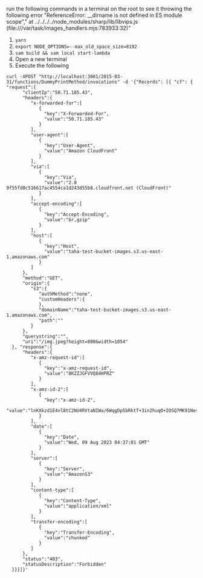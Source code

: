 run the following commands in a terminal on the root to see it throwing the following error
"ReferenceError: __dirname is not defined in ES module scope","    at ../../../../node_modules/sharp/lib/libvips.js (file:///var/task/images_handlers.mjs:783933:32)"

1. `yarn`
2. `export NODE_OPTIONS=--max_old_space_size=8192`
2. `sam build && sam local start-lambda`
3. Open a new terminal
4. Execute the following 
```
curl -XPOST "http://localhost:3001/2015-03-31/functions/DummyPrintMethod/invocations" -d '{"Records": [{ "cf": { "request":{
      "clientIp":"50.71.185.43",
      "headers":{
         "x-forwarded-for":[
            {
              "key":"X-Forwarded-For",
              "value":"50.71.185.43"
            }
         ],
         "user-agent":[
            {
              "key":"User-Agent",
              "value":"Amazon CloudFront"
            }
         ],
         "via":[
            {
              "key":"Via",
              "value":"2.0 9f55fd8c516617ac4554ca1d243d55b8.cloudfront.net (CloudFront)"
            }
         ],
         "accept-encoding":[
            {
              "key":"Accept-Encoding",
              "value":"br,gzip"
            }
         ],
         "host":[
            {
              "key":"Host",
              "value":"taha-test-bucket-images.s3.us-east-1.amazonaws.com"
            }
         ]
      },
      "method":"GET",
      "origin":{
         "s3":{
            "authMethod":"none",
            "customHeaders":{
            },
            "domainName":"taha-test-bucket-images.s3.us-east-1.amazonaws.com",
            "path":""
         }
      },
      "querystring":"",
      "uri":"/img.jpeg?height=800&width=1054"
  }, "response":{ 
      "headers":{
         "x-amz-request-id":[
            {
              "key":"x-amz-request-id",
              "value":"8KZZJGFVVQ84HPRZ"
            }
         ],
         "x-amz-id-2":[
            {
              "key":"x-amz-id-2",
              "value":"lnKXkzd1E4vl8tC2NU4RVtaNIWa/6WqgDp5bRktT+3in2huqO+2OSQ7MK91NesVYUzpLhcpwrd8="
            }
         ],
         "date":[
            {
              "key":"Date",
              "value":"Wed, 09 Aug 2023 04:37:01 GMT"
            }
         ],
         "server":[
            {
              "key":"Server",
              "value":"AmazonS3"
            }
         ],
         "content-type":[
            {
              "key":"Content-Type",
              "value":"application/xml"
            }
         ],
         "transfer-encoding":[
            {
              "key":"Transfer-Encoding",
              "value":"chunked"
            }
         ]
      },
      "status":"403",
      "statusDescription":"Forbidden"
  }}}]}'
```
